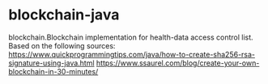 # blockchain-java
blockchain.Blockchain implementation for health-data access control list.
Based on the following sources:
  https://www.quickprogrammingtips.com/java/how-to-create-sha256-rsa-signature-using-java.html
  https://www.ssaurel.com/blog/create-your-own-blockchain-in-30-minutes/
